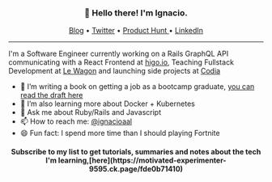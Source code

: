 <h3 align="center">👋 Hello there! I'm Ignacio.</h3>

<p align="center">
  <a href="https://ignacio.al">Blog</a> •
  <a href="https://twitter.com/ignacioaal">Twitter</a> •
  <a href="https://www.producthunt.com/@ignacioaal/">Product Hunt </a> •
  <a href="https://www.linkedin.com/in/ignacioaal/">LinkedIn</a>
</p>

---

I'm a Software Engineer currently working on a Rails GraphQL API communicating with a React Frontend at [higo.io](http://higo.io/), Teaching Fullstack Development at [Le Wagon](https://github.com/lewagon/) and launching side projects at [Codia](https://www.codia.co)

- 🔭 I’m writing a book on getting a job as a bootcamp graduate, [you can read the draft here](https://www.ignacio.al/how-to-get-a-job-after-a-coding-bootcamp.html)
- 🌱 I’m also learning more about Docker + Kubernetes
- 💬 Ask me about Ruby/Rails and Javascript
- 📫 How to reach me: <a href="https://twitter.com/ignacioaal">@ignacioaal</a> 
- 😄 Fun fact: I spend more time than I should playing Fortnite

<h4 align="center">Subscribe to my list to get tutorials, summaries and notes about the tech I'm learning,[here](https://motivated-experimenter-9595.ck.page/fde0b71410)</h4>
